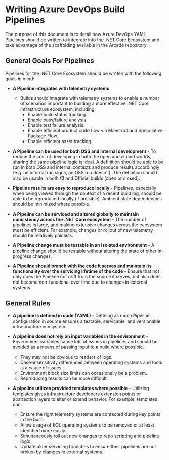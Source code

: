 # Writing Azure DevOps Build Pipelines

The purpose of this document is to detail how Azure DevOps YAML Pipelines should be written to integrate into the .NET Core Ecosystem and take advantage of the scaffolding available in the Arcade repository.

## General Goals For Pipelines

Pipelines for the .NET Core Ecosystem should be written with the following goals in mind:

- **A Pipeline integrates with telemetry systems**

  - Builds should integrate with telemetry systems to enable a number of scenarios important to building a more effective .NET Core infrastructure ecosystem, including:
    - Enable build status tracking.
    - Enable pass/failure analysis.
    - Enable test failure analysis.
    - Enable efficient product code flow via Maestro# and Speculative Package Flow.
    - Enable efficient asset tracking.

- **A Pipeline can be used for both OSS and internal development** - To reduce the cost of developing in both the open and closed worlds, sharing the same pipeline logic is ideal.  A definition should be able to be run in both OSS and internal contexts and produce results accordingly (e.g. an internal run signs, an OSS run doesn't).  The definition should also be usable in both CI and Official builds (open or closed).

- **Pipeline results are easy to reproduce locally** - Pipelines, especially when being viewed through the context of a recent build log, should be able to be reproduced locally (if possible).  Ambient state dependencies should be minimized where possible.

- **A Pipeline can be serviced and altered globally to maintain consistency across the .NET Core ecosystem** - The number of pipelines is large, and making extensive changes across the ecosystem must be efficient.  For example, changes or rollout of new telemetry should be relatively painless.

- **A Pipeline change must be testable in an isolated environment** - A pipeline change should be testable without altering the state of other in-progress changes.

- **A Pipeline should branch with the code it serves and maintain its functionality over the servicing lifetime of the code** - Ensure that not only does the Pipeline not drift from the source it serves, but also does not become non-functional over time due to changes in external systems.

## General Rules

- **A pipeline is defined in code (YAML)** - Defining as much Pipeline configuration in source ensures a testable, servicable, and versionable infrastructure ecosystem.

- **A pipeline does not rely on input variables in the environment** - Environment variables cause lots of issues in pipelines and should be avoided as a means of passing input to a build where possible.
  - They may not be obvious to readers of logs.
  - Case-insensitivity differences between operating systems and tools is a cause of issues.
  - Environment block size limits can occasionally be a problem.
  - Reproducing results can be more difficult.

- **A pipeline utilizes provided templates where possible** - Utilizing templates gives infrastructure developers extension points or abstraction layers to alter or extend behavior.  For example, templates can:
  - Ensure the right telemetry systems are contacted during key points in the build.
  - Allow usage of EOL operating systems to be removed or at least identified more easily.
  - Simultaneously roll out new changes to repo scripting and pipeline logic.
  - Update older servicing branches to ensure their pipelines are not broken by changes in external systems.
